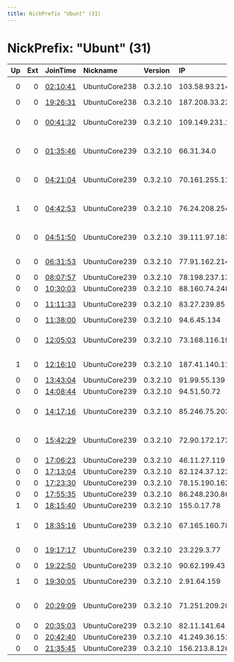 ```yaml
---
title: NickPrefix "Ubunt" (31)
---
```


# NickPrefix: "Ubunt" (31)

|   Up |   Ext | JoinTime                                                                                            | Nickname      | Version   | IP              | AS                                       | CC   |   ORp |   Dirp | OS    | Contact   |   eFamMembers |
|-----:|------:|:----------------------------------------------------------------------------------------------------|:--------------|:----------|:----------------|:-----------------------------------------|:-----|------:|-------:|:------|:----------|--------------:|
|    0 |     0 | [02:10:41](https://metrics.torproject.org/rs.html#details/2C38BAE5A054E09940383BCD306523270400481E) | UbuntuCore238 | 0.3.2.10  | 103.58.93.214   | Metaphor Digital Media                   | bd   | 39887 |      0 | Linux | None      |             1 |
|    0 |     0 | [19:26:31](https://metrics.torproject.org/rs.html#details/F655D0D9746E6931C1A17ECDDC11963A26C97FAC) | UbuntuCore238 | 0.3.2.10  | 187.208.33.227  | Uninet S.A. de C.V.                      | mx   | 38609 |      0 | Linux | None      |             1 |
|    0 |     0 | [00:41:32](https://metrics.torproject.org/rs.html#details/1864571DF867C499D50151D23CC5D3E2B72E930A) | UbuntuCore239 | 0.3.2.10  | 109.149.231.163 | British Telecommunications PLC           | gb   | 37509 |      0 | Linux | None      |             1 |
|    0 |     0 | [01:35:46](https://metrics.torproject.org/rs.html#details/B4053F6F2670C7B0C50B29126969C30507977BDA) | UbuntuCore239 | 0.3.2.10  | 66.31.34.0      | Comcast Cable Communications, LLC        | us   | 44031 |      0 | Linux | None      |             1 |
|    0 |     0 | [04:21:04](https://metrics.torproject.org/rs.html#details/341F7CA4047D6EB5DD4DB1B8110B8A38541D9CC8) | UbuntuCore239 | 0.3.2.10  | 70.161.255.116  | Cox Communications Inc.                  | us   | 34031 |      0 | Linux | None      |             1 |
|    1 |     0 | [04:42:53](https://metrics.torproject.org/rs.html#details/76C7CB01D18D975A106D1E2C9286B11B6579B66A) | UbuntuCore239 | 0.3.2.10  | 76.24.208.254   | Comcast Cable Communications, LLC        | us   | 42367 |      0 | Linux | None      |             1 |
|    0 |     0 | [04:51:50](https://metrics.torproject.org/rs.html#details/1EED4FDDACA2D044B97C15F121671F9203394A59) | UbuntuCore239 | 0.3.2.10  | 39.111.97.183   | So-net Entertainment Corporation         | jp   | 35641 |      0 | Linux | None      |             1 |
|    0 |     0 | [06:31:53](https://metrics.torproject.org/rs.html#details/A80C23208431F4BB679B6826BD9E7CEE9FF10797) | UbuntuCore239 | 0.3.2.10  | 77.91.162.214   | Telesystems of Ukraine LLC               | ua   | 42485 |      0 | Linux | None      |             1 |
|    0 |     0 | [08:07:57](https://metrics.torproject.org/rs.html#details/CE5625C0DFF4CA866218D7D338A448A0977E5839) | UbuntuCore239 | 0.3.2.10  | 78.198.237.13   | Free SAS                                 | fr   | 37973 |      0 | Linux | None      |             1 |
|    0 |     0 | [10:30:03](https://metrics.torproject.org/rs.html#details/DABF00EB29CBF5AF2C44952A69B908E7179C040F) | UbuntuCore239 | 0.3.2.10  | 88.160.74.248   | Free SAS                                 | fr   | 42805 |      0 | Linux | None      |             1 |
|    0 |     0 | [11:11:33](https://metrics.torproject.org/rs.html#details/DEA0275921A80B8B54414A61E38FCF265AAE43F4) | UbuntuCore239 | 0.3.2.10  | 83.27.239.85    | Orange Polska Spolka Akcyjna             | pl   | 45897 |      0 | Linux | None      |             1 |
|    0 |     0 | [11:38:00](https://metrics.torproject.org/rs.html#details/AC946CF14DE457840A6771ACB9CC521F5C1EB136) | UbuntuCore239 | 0.3.2.10  | 94.6.45.134     | Sky UK Limited                           | gb   | 44027 |      0 | Linux | None      |             1 |
|    0 |     0 | [12:05:03](https://metrics.torproject.org/rs.html#details/A70413B6FCA15FBDB783700B8FCA48464C7323F9) | UbuntuCore239 | 0.3.2.10  | 73.168.116.192  | Comcast Cable Communications, LLC        | us   | 38361 |      0 | Linux | None      |             1 |
|    1 |     0 | [12:16:10](https://metrics.torproject.org/rs.html#details/E27C49AAE9BE53DD1161A96DA1CDAE67F417BCC9) | UbuntuCore239 | 0.3.2.10  | 187.41.140.118  | Telemar Norte Leste S.A.                 | br   | 35547 |      0 | Linux | None      |             1 |
|    0 |     0 | [13:43:04](https://metrics.torproject.org/rs.html#details/ED5E449093665814CCA9264BA4A894DEFABFBD7C) | UbuntuCore239 | 0.3.2.10  | 91.99.55.139    | Pars Online PJS                          | ir   | 45465 |      0 | Linux | None      |             1 |
|    0 |     0 | [14:08:44](https://metrics.torproject.org/rs.html#details/749E43E779027614EA0585762C1ECF7B30FD945C) | UbuntuCore239 | 0.3.2.10  | 94.51.50.72     | Rostelecom                               | ru   | 40817 |      0 | Linux | None      |             1 |
|    0 |     0 | [14:17:16](https://metrics.torproject.org/rs.html#details/EFA32D9E5C0CA63A9EAD5E39E65610F804F1C78C) | UbuntuCore239 | 0.3.2.10  | 85.246.75.203   | Servicos De Comunicacoes E Multimedia S. | pt   | 35507 |      0 | Linux | None      |             1 |
|    0 |     0 | [15:42:29](https://metrics.torproject.org/rs.html#details/EB129A5906F9F20AAB4D0E5AF5CA9E9DEE60B13B) | UbuntuCore239 | 0.3.2.10  | 72.90.172.172   | MCI Communications Services, Inc. d/b/a  | us   | 45137 |      0 | Linux | None      |             1 |
|    0 |     0 | [17:06:23](https://metrics.torproject.org/rs.html#details/8038F6C8A81D066420BFDD1278A01C35DE35876C) | UbuntuCore239 | 0.3.2.10  | 46.11.27.119    | GO p.l.c.                                | mt   | 45124 |      0 | Linux | None      |             1 |
|    0 |     0 | [17:13:04](https://metrics.torproject.org/rs.html#details/8D45055CF06B71C9F685CE0FFC0D0AB929FABFAB) | UbuntuCore239 | 0.3.2.10  | 82.124.37.122   | Orange                                   | fr   | 42807 |      0 | Linux | None      |             1 |
|    0 |     0 | [17:23:30](https://metrics.torproject.org/rs.html#details/7AA9492C1CAD14D3FD4EBE52DC306EB79F02AF19) | UbuntuCore239 | 0.3.2.10  | 78.15.190.162   | Tiscali SpA                              | it   | 34373 |      0 | Linux | None      |             1 |
|    0 |     0 | [17:55:35](https://metrics.torproject.org/rs.html#details/0AC3F7FA7E09FB41FDAF4C1D6F6F435A4949E8FC) | UbuntuCore239 | 0.3.2.10  | 86.248.230.86   | Orange                                   | fr   | 45367 |      0 | Linux | None      |             1 |
|    1 |     0 | [18:15:40](https://metrics.torproject.org/rs.html#details/14ABD15E25EB6E4DBC8A68CB31B9552E9CAAC03E) | UbuntuCore239 | 0.3.2.10  | 155.0.17.78     | ZAMREN                                   | zm   | 46867 |      0 | Linux | None      |             1 |
|    1 |     0 | [18:35:16](https://metrics.torproject.org/rs.html#details/F1DF9150AE762622FA10F3321687CE2947F7FAE8) | UbuntuCore239 | 0.3.2.10  | 67.165.160.78   | Comcast Cable Communications, LLC        | us   | 33351 |      0 | Linux | None      |             1 |
|    0 |     0 | [19:17:17](https://metrics.torproject.org/rs.html#details/C205DC47C541263AE371B83FB69D2FB0AF7D4C87) | UbuntuCore239 | 0.3.2.10  | 23.229.3.77     | B2 Net Solutions Inc.                    | tr   | 42789 |      0 | Linux | None      |             1 |
|    0 |     0 | [19:22:50](https://metrics.torproject.org/rs.html#details/4B34B4D516C447EECE6596740A1B436E921A79A4) | UbuntuCore239 | 0.3.2.10  | 90.62.199.43    | Orange                                   | fr   | 36559 |      0 | Linux | None      |             1 |
|    1 |     0 | [19:30:05](https://metrics.torproject.org/rs.html#details/8922EF736A326048E61974552B9BD6A944A9B6D4) | UbuntuCore239 | 0.3.2.10  | 2.91.64.159     | Saudi Telecom Company JSC                | sa   | 38663 |      0 | Linux | None      |             1 |
|    0 |     0 | [20:29:09](https://metrics.torproject.org/rs.html#details/AAEB6E62A10900179DA472FA8E77EF3B117753E5) | UbuntuCore239 | 0.3.2.10  | 71.251.209.205  | MCI Communications Services, Inc. d/b/a  | us   | 39935 |      0 | Linux | None      |             1 |
|    0 |     0 | [20:35:03](https://metrics.torproject.org/rs.html#details/7022E09FD032C49EEBD3216E246937DABC49055A) | UbuntuCore239 | 0.3.2.10  | 82.11.141.64    | Virgin Media Limited                     | gb   | 37021 |      0 | Linux | None      |             1 |
|    0 |     0 | [20:42:40](https://metrics.torproject.org/rs.html#details/F7AA23FC59E5AAE86586DCCD855EDE07ABAFBFA8) | UbuntuCore239 | 0.3.2.10  | 41.249.36.151   | MT-MPLS                                  | ma   | 46859 |      0 | Linux | None      |             1 |
|    0 |     0 | [21:35:45](https://metrics.torproject.org/rs.html#details/5354E73D5BCECBA65DDE8E810EC3EA3E16F26C2C) | UbuntuCore239 | 0.3.2.10  | 156.213.8.126   | TE-AS                                    | eg   | 44285 |      0 | Linux | None      |             1 |
